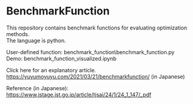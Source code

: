 # BenchmarkFunction

This repository contains benchmark functions for evaluating optimization methods.  
The language is python.  

User-defined function: benchmark_function\benchmark_function.py  
Demo: benchmark_function_visualized.ipynb  

Click here for an explanatory article. https://yuyumoyuyu.com/2021/03/21/benchmarkfunction/ (in Japanese)  

Reference (in Japanese): https://www.jstage.jst.go.jp/article/tjsai/24/1/24_1_147/_pdf
